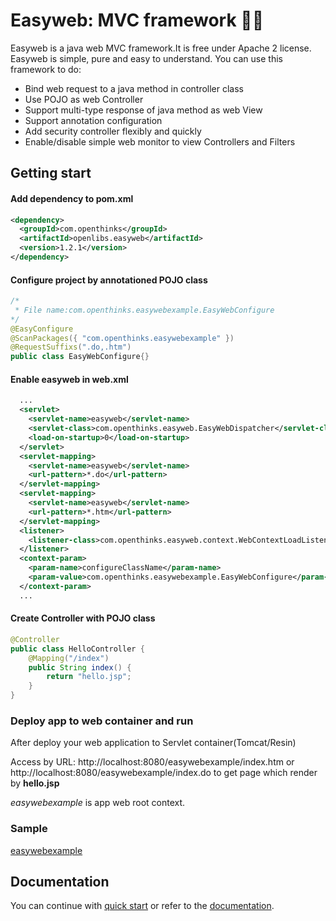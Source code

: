 # Easyweb: MVC framework :camel::boom:

Easyweb is a java web MVC framework.It is free under Apache 2 license. Easyweb is simple, pure and easy to understand. You can use this framework to do:
* Bind web request to a java method in controller class
* Use POJO as web Controller
* Support multi-type response of java method as web View
* Support annotation configuration
* Add security controller flexibly and quickly
* Enable/disable simple web monitor to view Controllers and Filters

## Getting start
#### Add dependency to pom.xml

```xml
<dependency>
  <groupId>com.openthinks</groupId>
  <artifactId>openlibs.easyweb</artifactId>
  <version>1.2.1</version>
</dependency>
```
#### Configure project by annotationed POJO class
```java
/*
 * File name:com.openthinks.easywebexample.EasyWebConfigure
*/
@EasyConfigure
@ScanPackages({ "com.openthinks.easywebexample" })
@RequestSuffixs(".do,.htm")
public class EasyWebConfigure{}
```

#### Enable easyweb in web.xml

```xml
  ...
  <servlet>
    <servlet-name>easyweb</servlet-name>
    <servlet-class>com.openthinks.easyweb.EasyWebDispatcher</servlet-class>
    <load-on-startup>0</load-on-startup>
  </servlet>
  <servlet-mapping>
    <servlet-name>easyweb</servlet-name>
    <url-pattern>*.do</url-pattern>
  </servlet-mapping>
  <servlet-mapping>
    <servlet-name>easyweb</servlet-name>
    <url-pattern>*.htm</url-pattern>
  </servlet-mapping>
  <listener>
    <listener-class>com.openthinks.easyweb.context.WebContextLoadListener</listener-class>
  </listener>
  <context-param>
    <param-name>configureClassName</param-name>
    <param-value>com.openthinks.easywebexample.EasyWebConfigure</param-value>
  </context-param>
  ...
```

#### Create Controller with POJO class

```java
@Controller
public class HelloController {
	@Mapping("/index")
	public String index() {
		return "hello.jsp";
	}
}    
```

### Deploy app to web container and run
After deploy your web application to Servlet container(Tomcat/Resin)

Access by URL: 
http://localhost:8080/easywebexample/index.htm 
or 
http://localhost:8080/easywebexample/index.do
to get page which render by **hello.jsp**


*easywebexample* is app web root context.

### Sample

[easywebexample](https://github.com/daileyet/easywebexample)

## Documentation
You can continue with [quick start](https://openthinks.gitbook.io/docs/easyweb/chapter1) or refer to the [documentation](https://openthinks.gitbook.io/docs/easyweb).
